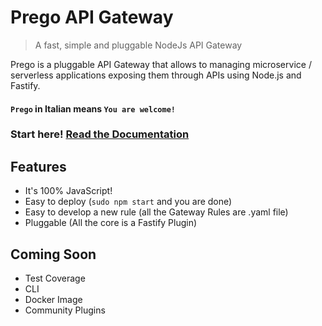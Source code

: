 
# Prego API Gateway  
> A fast, simple and pluggable NodeJs API Gateway  

Prego is a pluggable API Gateway that allows to managing microservice / serverless applications exposing them through APIs using Node.js and Fastify.  

#### `Prego` in Italian means `You are welcome!`

### Start here! **[Read the Documentation](https://app.gitbook.com/@tartaglia-riccardo/s/prego/)**
  
## Features  
- It's 100% JavaScript!
- Easy to deploy (`sudo npm start` and you are done)
- Easy to develop a new rule (all the Gateway Rules are .yaml file)
- Pluggable (All the core is a Fastify Plugin)
  
## Coming Soon
- Test Coverage
- CLI
- Docker Image
- Community Plugins

